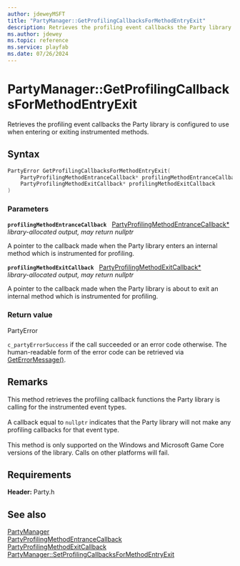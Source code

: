 ```yaml
---
author: jdeweyMSFT
title: "PartyManager::GetProfilingCallbacksForMethodEntryExit"
description: Retrieves the profiling event callbacks the Party library is configured to use when entering or exiting instrumented methods.
ms.author: jdewey
ms.topic: reference
ms.service: playfab
ms.date: 07/26/2024
---
```


# PartyManager::GetProfilingCallbacksForMethodEntryExit  

Retrieves the profiling event callbacks the Party library is configured to use when entering or exiting instrumented methods.  

## Syntax  
  
```cpp
PartyError GetProfilingCallbacksForMethodEntryExit(  
    PartyProfilingMethodEntranceCallback* profilingMethodEntranceCallback,  
    PartyProfilingMethodExitCallback* profilingMethodExitCallback  
)  
```  
  
### Parameters  
  
**`profilingMethodEntranceCallback`** &nbsp; [PartyProfilingMethodEntranceCallback*](../../../callbacks/partyprofilingmethodentrancecallback.md)  
*library-allocated output, may return nullptr*  
  
A pointer to the callback made when the Party library enters an internal method which is instrumented for profiling.  
  
**`profilingMethodExitCallback`** &nbsp; [PartyProfilingMethodExitCallback*](../../../callbacks/partyprofilingmethodexitcallback.md)  
*library-allocated output, may return nullptr*  
  
A pointer to the callback made when the Party library is about to exit an internal method which is instrumented for profiling.  
  
  
### Return value  
PartyError
  
```c_partyErrorSuccess``` if the call succeeded or an error code otherwise. The human-readable form of the error code can be retrieved via [GetErrorMessage()](partymanager_geterrormessage.md).
  
## Remarks  
  
This method retrieves the profiling callback functions the Party library is calling for the instrumented event types. <br /><br /> A callback equal to ```nullptr``` indicates that the Party library will not make any profiling callbacks for that event type.   <br /><br /> This method is only supported on the Windows and Microsoft Game Core versions of the library. Calls on other platforms will fail.
  
## Requirements  
  
**Header:** Party.h
  
## See also  
[PartyManager](../partymanager.md)  
[PartyProfilingMethodEntranceCallback](../../../callbacks/partyprofilingmethodentrancecallback.md)  
[PartyProfilingMethodExitCallback](../../../callbacks/partyprofilingmethodexitcallback.md)  
[PartyManager::SetProfilingCallbacksForMethodEntryExit](partymanager_setprofilingcallbacksformethodentryexit.md)
  
  
